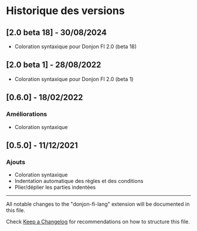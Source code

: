# Historique des versions

## [2.0 beta 18] - 30/08/2024
- Coloration syntaxique pour Donjon FI 2.0 (beta 18)

## [2.0 beta 1] - 28/08/2022
- Coloration syntaxique pour Donjon FI 2.0 (beta 1)

## [0.6.0] - 18/02/2022
### Améliorations

- Coloration syntaxique

## [0.5.0] - 11/12/2021
### Ajouts

- Coloration syntaxique
- Indentation automatique des règles et des conditions
- Plier/déplier les parties indentées

----------------------

All notable changes to the "donjon-fi-lang" extension will be documented in this file.

Check [Keep a Changelog](http://keepachangelog.com/) for recommendations on how to structure this file.
